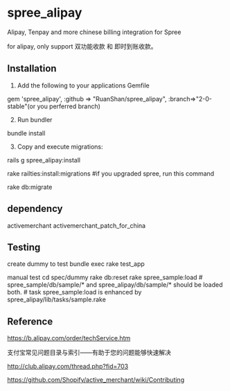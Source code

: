 spree_alipay
============

Alipay, Tenpay and more chinese billing integration for Spree

for alipay, only support 双功能收款 和 即时到账收款。

Installation
---------
1. Add the following to your applications Gemfile

  gem 'spree_alipay',   :github => "RuanShan/spree_alipay", :branch=>"2-0-stable"(or you perferred branch)

2. Run bundler

  bundle install

3. Copy and execute migrations:

  rails g spree_alipay:install
  
  rake railties:install:migrations #if you upgraded spree, run this command
  
  rake db:migrate
  
dependency
----------
  activemerchant
  activemerchant_patch_for_china


Testing
-------
create dummy to test
bundle exec rake test_app

  manual test
  cd spec/dummy
  rake db:reset
  rake spree_sample:load   # spree_sample/db/sample/* and spree_alipay/db/sample/* should be loaded both.
                           # task spree_sample:load is enhanced by spree_alipay/lib/tasks/sample.rake


Reference
---------
https://b.alipay.com/order/techService.htm

支付宝常见问题目录与索引——有助于您的问题能够快速解决

http://club.alipay.com/thread.php?fid=703

https://github.com/Shopify/active_merchant/wiki/Contributing